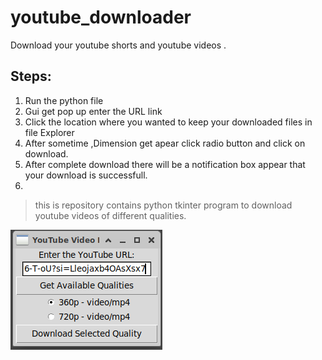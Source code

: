 # youtube_downloader
Download your youtube shorts and youtube videos .
## Steps:
1. Run the python file
2. Gui get pop up enter the URL link
3. Click the location where you wanted to keep your downloaded files in file Explorer
4. After sometime ,Dimension get apear click radio button and click on download.
5. After complete download there will be a notification box appear that your download is successfull.
6. 
> this is repository contains python tkinter program to download youtube videos of different qualities.

![youtube downloader](https://github.com/chintu4/youtube_downloader/blob/main/Screenshot_2023-09-13_15-38-22.png)
